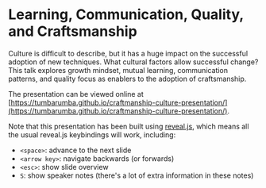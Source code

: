 # Learning, Communication, Quality, and Craftsmanship

Culture is difficult to describe, but it has a huge impact on the successful adoption of new
techniques. What cultural factors allow successful change? This talk explores growth mindset,
mutual learning, communication patterns, and quality focus as enablers to the adoption of craftsmanship.

The presentation can be viewed online at 
[https://tumbarumba.github.io/craftmanship-culture-presentation/](https://tumbarumba.github.io/craftmanship-culture-presentation/).
 
Note that this presentation has been built using [reveal.js](http://lab.hakim.se/reveal-js/), which means
all the usual reveal.js keybindings will work, including:
* `<space>`: advance to the next slide
* `<arrow key>`: navigate backwards (or forwards)
* `<esc>`: show slide overview
* `S`: show speaker notes (there's a lot of extra information in these notes)
